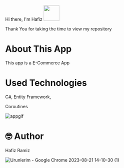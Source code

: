# 
Hi there, I'm Hafiz <img src="https://user-images.githubusercontent.com/102408138/181803992-c16d979a-e758-425b-8561-45bdf4fd04ec.gif" width="50" height="50" />

Thank You for taking the time to view my repository
# About This App
This app is a E-Commerce App


# Used Technologies

C#, Entity Framework, 

Coroutines


![appgif](https://github.com/hafizramiz/RaceApp/assets/102408138/92b4a306-a1a8-46b0-9335-f444095560fc)

# 🤓 Author

Hafiz Ramiz





![Urunlerim - Google Chrome 2023-08-21 14-10-30 (1)](https://github.com/hafizramiz/ShopCart/assets/102408138/5a6b8f0d-1982-4d5a-89ab-698855ede26c)
